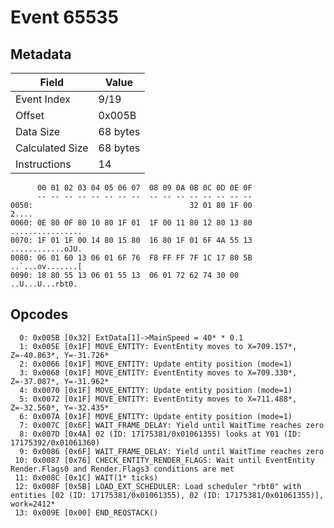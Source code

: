 # Event 65535

## Metadata

| Field           | Value    |
|-----------------|----------|
| Event Index     | 9/19     |
| Offset          | 0x005B   |
| Data Size       | 68 bytes |
| Calculated Size | 68 bytes |
| Instructions    | 14       |

```
      00 01 02 03 04 05 06 07  08 09 0A 0B 0C 0D 0E 0F
      -- -- -- -- -- -- -- --  -- -- -- -- -- -- -- --
0050:                                   32 01 80 1F 00             2....
0060: 0E 80 0F 80 10 80 1F 01  1F 00 11 80 12 80 13 80  ................
0070: 1F 01 1F 00 14 80 15 80  16 80 1F 01 6F 4A 55 13  ............oJU.
0080: 06 01 60 13 06 01 6F 76  F8 FF FF 7F 1C 17 80 5B  ..`...ov.......[
0090: 18 80 55 13 06 01 55 13  06 01 72 62 74 30 00     ..U...U...rbt0. 
```

## Opcodes

```
  0: 0x005B [0x32] ExtData[1]->MainSpeed = 40* * 0.1
  1: 0x005E [0x1F] MOVE_ENTITY: EventEntity moves to X=709.157*, Z=-40.863*, Y=-31.726*
  2: 0x0066 [0x1F] MOVE_ENTITY: Update entity position (mode=1)
  3: 0x0068 [0x1F] MOVE_ENTITY: EventEntity moves to X=709.330*, Z=-37.087*, Y=-31.962*
  4: 0x0070 [0x1F] MOVE_ENTITY: Update entity position (mode=1)
  5: 0x0072 [0x1F] MOVE_ENTITY: EventEntity moves to X=711.488*, Z=-32.560*, Y=-32.435*
  6: 0x007A [0x1F] MOVE_ENTITY: Update entity position (mode=1)
  7: 0x007C [0x6F] WAIT_FRAME_DELAY: Yield until WaitTime reaches zero
  8: 0x007D [0x4A] 02 (ID: 17175381/0x01061355) looks at Y01 (ID: 17175392/0x01061360)
  9: 0x0086 [0x6F] WAIT_FRAME_DELAY: Yield until WaitTime reaches zero
 10: 0x0087 [0x76] CHECK_ENTITY_RENDER_FLAGS: Wait until EventEntity Render.Flags0 and Render.Flags3 conditions are met
 11: 0x008C [0x1C] WAIT(1* ticks)
 12: 0x008F [0x5B] LOAD_EXT_SCHEDULER: Load scheduler "rbt0" with entities [02 (ID: 17175381/0x01061355), 02 (ID: 17175381/0x01061355)], work=2412*
 13: 0x009E [0x00] END_REQSTACK()
```
